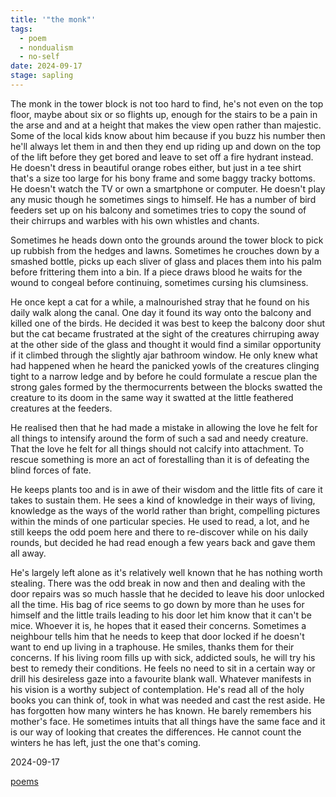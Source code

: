 ```yaml
---
title: '"the monk"'
tags:
  - poem
  - nondualism
  - no-self
date: 2024-09-17
stage: sapling
---
```



The monk in the tower block is not too hard to find, he's not even on the top floor, maybe about six or so flights up, enough for the stairs to be a pain in the arse and and at a height that makes the view open rather than majestic. Some of the local kids know about him because if you buzz his number then he'll always let them in and then they end up riding up and down on the top of the lift before they get bored and leave to set off a fire hydrant instead. He doesn't dress in beautiful orange robes either, but just in a tee shirt that's a size too large for his bony frame and some baggy tracky bottoms. He doesn't watch the TV or own a smartphone or computer. He doesn't play any music though he sometimes sings to himself. He has a number of bird feeders set up on his balcony and sometimes tries to copy the sound of their chirrups and warbles with his own whistles and chants. 

Sometimes he heads down onto the grounds around the tower block to pick up rubbish from the hedges and lawns. Sometimes he crouches down by a smashed bottle, picks up each sliver of glass and places them into his palm before frittering them into a bin. If a piece draws blood he waits for the wound to congeal before continuing, sometimes cursing his clumsiness. 

He once kept a cat for a while, a malnourished stray that he found on his daily walk along the canal. One day it found its way onto the balcony and killed one of the birds. He decided it was best to keep the balcony door shut but the cat became frustrated at the sight of the creatures chirruping away at the other side of the glass and thought it would find a similar opportunity if it climbed through the slightly ajar bathroom window. He only knew what had happened when he heard the panicked yowls of the creatures clinging tight to a narrow ledge and by before he could formulate a rescue plan the strong gales formed by the thermocurrents between the blocks swatted the creature to its doom in the same way it swatted at the little feathered creatures at the feeders. 

He realised then that he had made a mistake in allowing the love he felt for all things to intensify around the form of such a sad and needy creature. That the love he felt for all things should not calcify into attachment. To rescue something is more an act of forestalling than it is of defeating the blind forces of fate. 

He keeps plants too and is in awe of their wisdom and the little fits of care it takes to sustain them. He sees a kind of knowledge in their ways of living, knowledge as the ways of the world rather than bright, compelling pictures within the minds of one particular species. He used to read, a lot, and he still keeps the odd poem here and there to re-discover while on his daily rounds, but decided he had read enough a few years back and gave them all away. 

He's largely left alone as it's relatively well known that he has nothing worth stealing. There was the odd break in now and then and dealing with the door repairs was so much hassle that he decided to leave his door unlocked all the time. His bag of rice seems to go down by more than he uses for himself and the little trails leading to his door let him know that it can't be mice. Whoever it is, he hopes that it eased their concerns. Sometimes a neighbour tells him that he needs to keep that door locked if he doesn't want to end up living in a traphouse. He smiles, thanks them for their concerns. If his living room fills up with sick, addicted souls, he will try his best to remedy their conditions. He feels no need to sit in a certain way or drill his desireless gaze into a favourite blank wall. Whatever manifests in his vision is a worthy subject of contemplation. He's read all of the holy books you can think of, took in what was needed and cast the rest aside. He has forgotten how many winters he has known. He barely remembers his mother's face. He sometimes intuits that all things have the same face and it is our way of looking that creates the differences. He cannot count the winters he has left, just the one that's coming. 

2024-09-17

[poems](content/poems.md)
